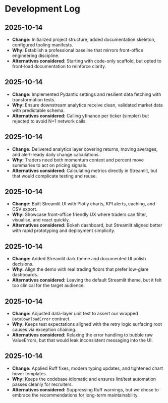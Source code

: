 # Development Log

## 2025-10-14
- **Change:** Initialized project structure, added documentation skeleton, configured tooling manifests.
- **Why:** Establish a professional baseline that mirrors front-office engineering discipline.
- **Alternatives considered:** Starting with code-only scaffold, but opted to front-load documentation to reinforce clarity.

## 2025-10-14
- **Change:** Implemented Pydantic settings and resilient data fetching with transformation tests.
- **Why:** Ensure downstream analytics receive clean, validated market data with predictable schema.
- **Alternatives considered:** Calling yfinance per ticker (simpler) but rejected to avoid N+1 network calls.

## 2025-10-14
- **Change:** Delivered analytics layer covering returns, moving averages, and alert-ready daily change calculations.
- **Why:** Traders need both momentum context and percent move summaries to act on pricing signals.
- **Alternatives considered:** Calculating metrics directly in Streamlit, but that would complicate testing and reuse.

## 2025-10-14
- **Change:** Built Streamlit UI with Plotly charts, KPI alerts, caching, and CSV export.
- **Why:** Showcase front-office friendly UX where traders can filter, visualise, and react quickly.
- **Alternatives considered:** Bokeh dashboard, but Streamlit aligned better with rapid prototyping and deployment simplicity.

## 2025-10-14
- **Change:** Added Streamlit dark theme and documented UI polish decisions.
- **Why:** Align the demo with real trading floors that prefer low-glare dashboards.
- **Alternatives considered:** Leaving the default Streamlit theme, but it felt too clinical for the target audience.

## 2025-10-14
- **Change:** Adjusted data-layer unit test to assert our wrapped `DataDownloadError` contract.
- **Why:** Keeps test expectations aligned with the retry logic surfacing root causes via exception chaining.
- **Alternatives considered:** Relaxing the error handling to bubble raw ValueErrors, but that would leak inconsistent messaging into the UI.

## 2025-10-14
- **Change:** Applied Ruff fixes, modern typing updates, and tightened chart hover templates.
- **Why:** Keeps the codebase idiomatic and ensures lint/test automation passes cleanly for recruiters.
- **Alternatives considered:** Suppressing Ruff warnings, but we chose to embrace the recommendations for long-term maintainability.
